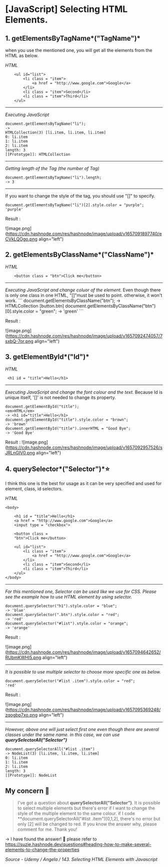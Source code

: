# [JavaScript] Selecting HTML Elements.

## 1. getElement*s*ByTagName*("TagName")*

when you use the mentioned one, you will get all the elements from the HTML as below.

<em>HTML</em>
```
    <ul id="list">
        <li class = "item">
            <a href = "http://www.google.com">Google</a>
        </li>  
        <li class = "item">Second</li>
        <li class = "item">Third</li>
    </ul>
``` 
<hr>

<em>Executing JavaScript</em>
```
document.getElementsByTagName("li");
->
HTMLCollection(3) [li.item, li.item, li.item]
0: li.item
1: li.item
2: li.item
length: 3
[[Prototype]]: HTMLCollection
``` 
<hr>

<em>Getting length of the Tag (the number of Tag)</em>
```
document.getElementsByTagName("li").length;
-> 3
``` 
<hr>

If you want to change the style of the tag, you should use "[]" to specify.

```
document.getElementsByTagName("li")[2].style.color = "purple";
'purple'
``` 
Result :

![image.png](https://cdn.hashnode.com/res/hashnode/image/upload/v1657091897740/eCVkLQOgo.png align="left")

## 2. getElement*s*ByClassName*("ClassName")*
<em>HTML</em>
```
    <button class = "btn">Click me</button>
``` 
<hr>
<em>Executing JavaScript and change coluor of the element.</em>
Even though there is only one class in one HTML, "[]"must be used to point. otherwise, it won't work.
```
document.getElementsByClassName("btn");
-> HTMLCollection [button.btn]
document.getElementsByClassName("btn")[0].style.color = "green";
-> 'green'
``` 

Result :

![image.png](https://cdn.hashnode.com/res/hashnode/image/upload/v1657092474057/7sxbQ-7or.png align="left")

## 3. getElementById*("Id")*

<em>HTML</em>
```
 <h1 id = "title">Hello</h1>
``` 
<hr>
<em>Executing JavaScript and change the font colour and the text.</em>
Because Id is unique itself, '[]' is not needed to change its property.

```
document.getElementById("title");
<em>HTML</em>
-> <h1 id=​"title">​Hello​</h1>​
document.getElementById("title").style.color = "brown";
-> 'brown'
document.getElementById("title").innerHTML = "Good Bye";
-> 'Good Bye'
``` 

Result : 
![image.png](https://cdn.hashnode.com/res/hashnode/image/upload/v1657092957526/sJRLnGIV0.png align="left")

## 4. querySelector*("Selector")*⭐️

I think this one is the best for usage as it can be very specified and used for element, class, id selectors.

<em>HTML</em>
```
<body>
    
    <h1 id = "title">Hello</h1>
    <a href = "http://www.google.com">Google</a>
    <input type = "checkbox">

    <button class = 
    "btn">Click me</button>

    <ul id="list">
        <li class = "item">
            <a href = "http://www.google.com">Google</a>
        </li>  
        <li class = "item">Second</li>
        <li class = "item">Third</li>
    </ul>
</body>
``` 
<hr>
<em>For this mentioned one, Selector can be used like we use for CSS.
Please see the example how to use HTML element by using selector.</em>

```
document.querySelector("h1").style.color = "blue";
-> 'blue'
document.querySelector(".btn").style.color = "red";
-> 'red'
document.querySelector("#list").style.color = "orange";
-> 'orange'
``` 

Result : 

![image.png](https://cdn.hashnode.com/res/hashnode/image/upload/v1657094642652/RUbmKWHI5.png align="left")

<hr>
<em>It is possible to use multiple selector to choose more specific one as below.</em>

```
document.querySelector("#list .item").style.color = "red";
'red'
``` 
Result : 

![image.png](https://cdn.hashnode.com/res/hashnode/image/upload/v1657095369248/zqogbp7xo.png align="left")

<hr>

<em>However, above one will just select first one even though there are several classes under the same name. in this case, we can use <strong>querySelectorAll("Selector")</strong></em>

```
document.querySelectorAll("#list .item")
-> NodeList(3) [li.item, li.item, li.item]
0: li.item
1: li.item
2: li.item
length: 3
[[Prototype]]: NodeList
``` 

## My concern 🤔
> I've got a question about <strong>querySelectorAll("Selector")</strong>. It is possible to select multiple elements but there's error if I want to change the style of the multiple element to the same colour. if I code **document.querySelectorAll("#list .item")[0,1,2], there's no error but only [2] will be changed to red. If you know the answer why, please comment for me. Thank you!

-> I have found the answer! 🥹 please refer to https://suzie.hashnode.dev/questions#heading-how-to-make-several-elements-to-change-the-properties

*Source - Udemy / Angela / 143. Selecting HTML Elements with Javascript*
